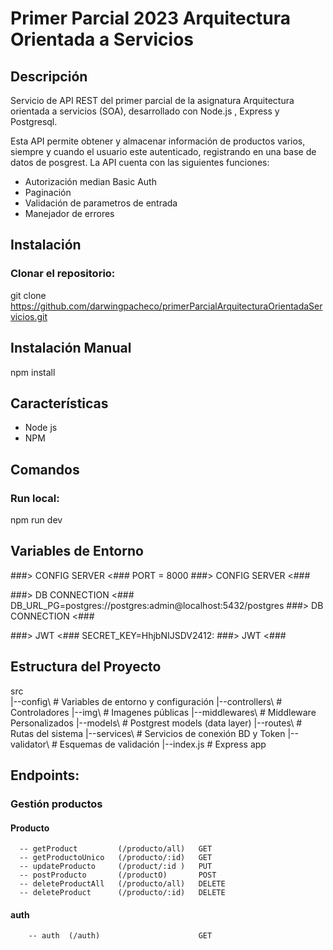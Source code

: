 # Primer Parcial 2023 Arquitectura Orientada a Servicios

## Descripción

Servicio de API REST del primer parcial de la asignatura Arquitectura orientada a servicios (SOA), desarrollado con Node.js , Express y Postgresql.

Esta API permite obtener y almacenar información de productos varios, siempre y cuando el usuario este autenticado, registrando en una base de datos de posgrest. La API cuenta con las siguientes funciones:

* Autorización median Basic Auth
* Paginación
* Validación de parametros de entrada
* Manejador de errores

## Instalación

### Clonar el repositorio:

git clone https://github.com/darwingpacheco/primerParcialArquitecturaOrientadaServicios.git

## Instalación Manual

 npm install

 ## Características

 * Node js
 * NPM

 ## Comandos

 ### Run local:

 npm run dev

 ## Variables de Entorno

###> CONFIG SERVER <###
PORT = 8000
###> CONFIG SERVER <###

###> DB CONNECTION <###
DB_URL_PG=postgres://postgres:admin@localhost:5432/postgres
###> DB CONNECTION <###

###> JWT <###
SECRET_KEY=HhjbNIJSDV2412:
###> JWT <###

## Estructura del Proyecto

src\
 |--config\         # Variables de entorno y configuración 
 |--controllers\    # Controladores 
 |--img\            # Imagenes públicas
 |--middlewares\    # Middleware Personalizados
 |--models\         # Postgrest models (data layer) 
 |--routes\         # Rutas del sistema
 |--services\       # Servicios de conexión BD y Token 
 |--validator\      # Esquemas de validación
 |--index.js        # Express app


## Endpoints:

### Gestión productos
    
#### Producto
      -- getProduct         (/producto/all)   GET
      -- getProductoUnico   (/producto/:id)   GET
      -- updateProducto     (/product/:id )   PUT
      -- postProducto       (/productO)       POST
      -- deleteProductAll   (/producto/all)   DELETE
      -- deleteProduct      (/producto/:id)   DELETE

#### auth
        -- auth  (/auth)                      GET